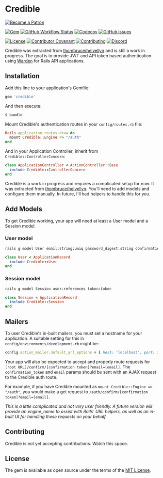 # Credible

[![Become a Patron](https://c5.patreon.com/external/logo/become_a_patron_button.png)](https://www.patreon.com/thombruce)

[![Gem](https://img.shields.io/gem/v/credible?logo=rubygems)](https://rubygems.org/gems/credible)
[![GitHub Workflow Status](https://img.shields.io/github/workflow/status/thombruce/credible/CI?logo=github)](https://github.com/thombruce/credible/actions)
[![Codecov](https://img.shields.io/codecov/c/github/thombruce/credible?logo=codecov)](https://codecov.io/gh/thombruce/credible)
[![GitHub issues](https://img.shields.io/github/issues-raw/thombruce/credible?logo=github)](https://github.com/thombruce/credible/issues)

[![License](https://img.shields.io/badge/license-MIT-green.svg)](MIT-LICENSE)
[![Contributor Covenant](https://img.shields.io/badge/Contributor%20Covenant-v1.4%20adopted-ff69b4.svg)](CODE_OF_CONDUCT.md)
[![Contributing](https://img.shields.io/badge/contributions-welcome-blue.svg)](CONTRIBUTING.md)
[![Discord](https://img.shields.io/discord/697123984231366716?color=7289da&label=chat&logo=discord)](https://discord.gg/YMU87db)

Credible was extracted from [thombruce/helvellyn](https://github.com/thombruce/helvellyn) and is still a work in progress. The goal is to provide JWT and API token based authentication using [Warden](https://github.com/wardencommunity/warden/) for Rails API applications.

## Installation

Add this line to your application's Gemfile:

```ruby
gem 'credible'
```

And then execute:
```bash
$ bundle
```

Mount Credible's authentication routes in your `config/routes.rb` file:

```ruby
Rails.application.routes.draw do
  mount Credible::Engine => "/auth"
end
```

And in your Application Controller, inherit from `Credible::ControllerConcern`:

```ruby
class ApplicationController < ActionController::Base
  include Credible::ControllerConcern
end
```

Credible is a work in progress and requires a complicated setup for now. It was extracted from [thombruce/helvellyn](https://github.com/thombruce/helvellyn). You'll need to add models and configure them manually. In future, I'll had helpers to handle this for you.

## Add Models

To get Credible working, your app will need at least a User model and a Session model.

### User model

```bash
rails g model User email:string:uniq password_digest:string confirmation_token:token confirmed_at:datetime
```

```ruby
class User < ApplicationRecord
  include Credible::User
end
```

### Session model

```bash
rails g model Session user:references token:token
```

```ruby
class Session < ApplicationRecord
  include Credible::Session
end
```

## Mailers

To user Credible's in-built mailers, you must set a hostname for your application. A suitable setting for this in `config/environments/development.rb` might be:

```ruby
config.action_mailer.default_url_options = { host: 'localhost', port: 3000 }
```

Your app will also be expected to accept and properly route requests for `[root URL]/confirm/[confirmation token]?email=[email]`. The `confirmation_token` and `email` params should be sent with an AJAX request to the Credible auth route.

For example, if you have Credible mounted as `mount Credible::Engine => "/auth"`, you would make a get request to `/auth/confirm/[confirmation token]?email=[email]`.

_This is a little complicated and not very user friendly. A future version will provide an engine_name to assist with Rails' URL helpers, as well as an in-built UI for handling these requests on your behalf._

## Contributing

Credible is not yet accepting contributions. Watch this space.

## License

The gem is available as open source under the terms of the [MIT License](https://opensource.org/licenses/MIT).
